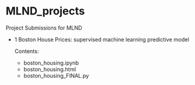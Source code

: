 # MLND_projects
Project Submissions for MLND  

* 1 Boston House Prices: supervised machine learning predictive model
    
    Contents:
    
    - boston_housing.ipynb
    - boston_housing.html
    - boston_housing_FINAL.py
